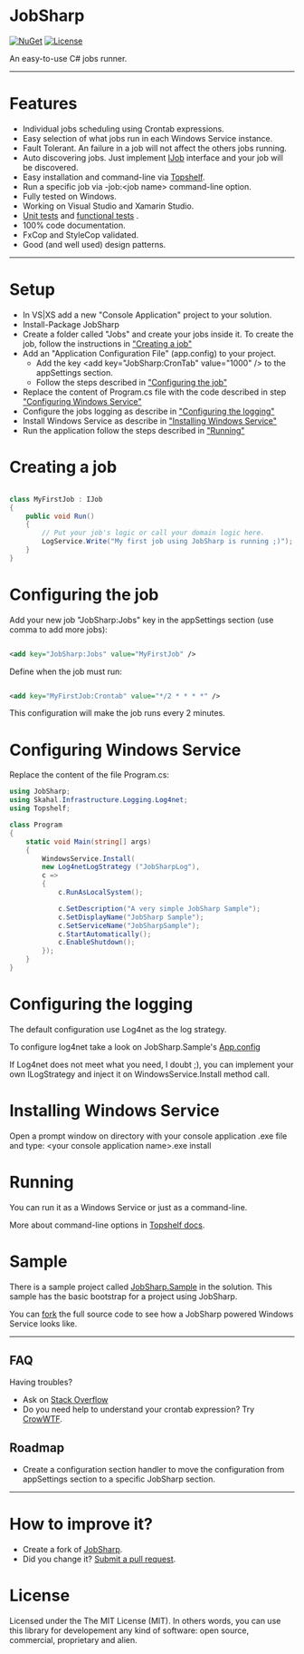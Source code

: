 JobSharp
======
[![NuGet](https://img.shields.io/nuget/v/JobSharp.svg?maxAge=2592000)](https://www.nuget.org/packages/JobSharp)
[![License](http://img.shields.io/:license-MIT-blue.svg)](https://raw.githubusercontent.com/giacomelli/JobSharp/master/LICENSE)

An easy-to-use C# jobs runner.

--------

Features
===
 - Individual jobs scheduling using Crontab expressions.
 - Easy selection of what jobs run in each Windows Service instance.
 - Fault Tolerant. An failure in a job will not affect the others jobs running.
 - Auto discovering jobs. Just implement [IJob](src/JobSharp/IJob.cs) interface and your job will be discovered. 
 - Easy installation and command-line via [Topshelf](https://github.com/phatboyg/Topshelf).
 - Run a specific job via -job:&lt;job name&gt; command-line option.
 - Fully tested on Windows.
 - Working on Visual Studio and Xamarin Studio.
 - [Unit tests](src/JobSharp.UnitTests) and [functional tests](src/JobSharp.FunctionalTests) .
 - 100% code documentation.
 - FxCop and StyleCop validated.
 - Good (and well used) design patterns.  

--------

Setup
===

* In VS|XS add a new "Console Application" project to your solution.
* Install-Package JobSharp
* Create a folder called "Jobs" and create your jobs inside it. To create the job, follow the instructions in ["Creating a job"](#Step1)
* Add an "Application Configuration File" (app.config) to your project.
	* Add the key &lt;add key="JobSharp:CronTab" value="1000" /&gt; to the appSettings section.
	* Follow the steps described in ["Configuring the job"](#Step2) 
* Replace the content of Program.cs file with the code described in step ["Configuring Windows Service"](#Step3)
* Configure the jobs logging as describe in ["Configuring the logging"](#Step4)
* Install Windows Service as describe in ["Installing Windows Service"](#Step5)
* Run the application follow the steps described in ["Running"](#Step6)

<a name="Step1">Creating a job</a>
===
```csharp

class MyFirstJob : IJob
{
    public void Run()
    {
        // Put your job's logic or call your domain logic here.
        LogService.Write("My first job using JobSharp is running ;)");
    }
}

```

<a name="Step2">Configuring the job</a>
===

Add your new job "JobSharp:Jobs" key in the appSettings section (use comma to add more jobs):
```xml

<add key="JobSharp:Jobs" value="MyFirstJob" />

```

Define when the job must run:
```xml

<add key="MyFirstJob:Crontab" value="*/2 * * * *" />

```

This configuration will make the job runs every 2 minutes.


<a name="Step3">Configuring Windows Service</a>
===

Replace the content of the file Program.cs:

```csharp
using JobSharp;
using Skahal.Infrastructure.Logging.Log4net;
using Topshelf;

class Program
{
    static void Main(string[] args)
    {
        WindowsService.Install(
		new Log4netLogStrategy ("JobSharpLog"), 
		c =>
        {
            c.RunAsLocalSystem();

            c.SetDescription("A very simple JobSharp Sample");
            c.SetDisplayName("JobSharp Sample");
            c.SetServiceName("JobSharpSample");
            c.StartAutomatically();
            c.EnableShutdown();
        });        
    }
}

```


<a name="Step4">Configuring the logging</a>
===
The default configuration use Log4net as the log strategy.

To configure log4net take a look on JobSharp.Sample's [App.config](src/JobSharp.Sample/App.Config)

If Log4net does not meet what you need, I doubt ;), you can implement your own ILogStrategy and inject it on WindowsService.Install method call. 


<a name="Step5">Installing Windows Service</a>
===
Open a prompt window on directory with your console application .exe file and type: &lt;your console application name&gt;.exe install

<a name="Step6">Running</a>
===
You can run it as a Windows Service or just as a command-line.

More about command-line options in [Topshelf docs](http://docs.topshelf-project.com/en/latest/overview/commandline.html?highlight=command%20line).


Sample
===
There is a sample project called [JobSharp.Sample](src/JobSharp.Sample) in the solution. This sample has the basic bootstrap for a project using JobSharp.

You can [fork](https://github.com/giacomelli/JobSharp/fork) the full source code to see how a JobSharp powered Windows Service looks like.

--------

FAQ
-------- 
Having troubles? 
 
- Ask on [Stack Overflow](http://stackoverflow.com/search?q=JobSharp)
- Do you need help to understand your crontab expression? Try [CrowWTF](http://cronwtf.github.io/).

Roadmap
-------- 
 - Create a configuration section handler to move the configuration from appSettings section to a specific JobSharp section.
 
--------

How to improve it?
======

- Create a fork of [JobSharp](https://github.com/giacomelli/JobSharp/fork). 
- Did you change it? [Submit a pull request](https://github.com/giacomelli/JobSharp/pull/new/master).


License
======

Licensed under the The MIT License (MIT).
In others words, you can use this library for developement any kind of software: open source, commercial, proprietary and alien.
